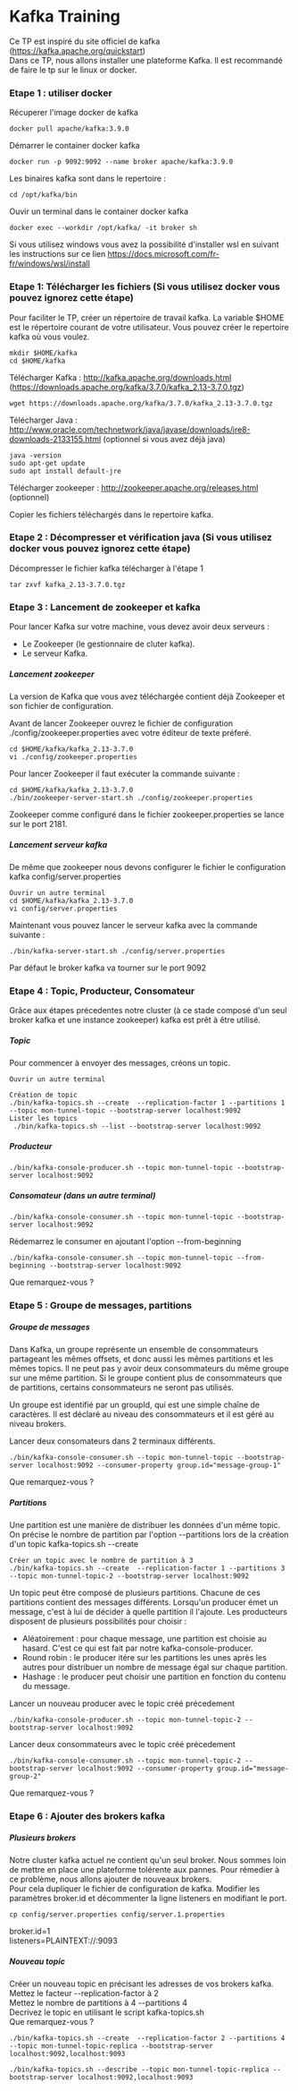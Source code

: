 # Kafka Training
Ce TP est inspiré du site officiel de kafka (https://kafka.apache.org/quickstart)    
Dans ce TP, nous allons installer une plateforme Kafka.
Il est recommandé de faire le tp sur le linux or docker.

###  Etape 1 : utiliser docker
Récuperer l'image docker de kafka
```
docker pull apache/kafka:3.9.0
```
Démarrer le container docker kafka
```
docker run -p 9092:9092 --name broker apache/kafka:3.9.0
```
Les binaires kafka sont dans le repertoire :

```
cd /opt/kafka/bin
```

Ouvir un terminal dans le container docker kafka

```
docker exec --workdir /opt/kafka/ -it broker sh
```

Si vous utilisez windows vous avez la possibilité d'installer wsl en suivant les instructions sur ce lien
https://docs.microsoft.com/fr-fr/windows/wsl/install
### Etape 1: Télécharger les fichiers (Si vous utilisez docker vous pouvez ignorez cette étape)

Pour faciliter le TP, créer un répertoire de travail kafka. 
La variable $HOME est le répertoire courant de votre utilisateur. Vous pouvez créer le repertoire kafka où vous voulez.  
```
mkdir $HOME/kafka
cd $HOME/kafka
```
Télécharger Kafka : http://kafka.apache.org/downloads.html  (https://downloads.apache.org/kafka/3.7.0/kafka_2.13-3.7.0.tgz)
```
wget https://downloads.apache.org/kafka/3.7.0/kafka_2.13-3.7.0.tgz
```

Télécharger Java : http://www.oracle.com/technetwork/java/javase/downloads/jre8-downloads-2133155.html (optionnel si vous avez déjà java)  

```
java -version
sudo apt-get update
sudo apt install default-jre
```


Télécharger zookeeper : http://zookeeper.apache.org/releases.html  (optionnel)

Copier les fichiers téléchargés dans le repertoire kafka.

### Etape 2 : Décompresser et vérification java (Si vous utilisez docker vous pouvez ignorez cette étape)

Décompresser le fichier kafka télécharger à l'étape 1
```
tar zxvf kafka_2.13-3.7.0.tgz
```

### Etape 3 : Lancement de zookeeper et kafka 

Pour lancer Kafka sur votre machine, vous devez avoir deux serveurs :

* Le Zookeeper (le gestionnaire de cluter kafka).  
* Le serveur Kafka.  


##### Lancement zookeeper

La version de Kafka que vous avez téléchargée contient déjà Zookeeper et son fichier de configuration.

Avant de lancer Zookeeper ouvrez le fichier de configuration ./config/zookeeper.properties avec votre éditeur de texte préferé.

```
cd $HOME/kafka/kafka_2.13-3.7.0
vi ./config/zookeeper.properties
```

Pour lancer Zookeeper il faut exécuter la commande suivante :
```
cd $HOME/kafka/kafka_2.13-3.7.0
./bin/zookeeper-server-start.sh ./config/zookeeper.properties
```

Zookeeper comme configuré dans le fichier zookeeper.properties se lance sur le port 2181.

##### Lancement serveur kafka

De même que zookeeper nous devons configurer le fichier le configuration kafka  config/server.properties

```
Ouvrir un autre terminal
cd $HOME/kafka/kafka_2.13-3.7.0
vi config/server.properties
```


Maintenant vous pouvez lancer le serveur kafka avec la commande suivante :

```
./bin/kafka-server-start.sh ./config/server.properties
```

Par défaut le broker kafka va tourner sur le port 9092

### Etape 4 : Topic, Producteur, Consomateur

Grâce aux étapes précedentes notre cluster (à ce stade composé d'un seul broker kafka et une instance zookeeper) kafka est prêt à être utilisé.  

##### Topic
Pour commencer à envoyer des messages, créons un topic.

```
Ouvrir un autre terminal

Création de topic
./bin/kafka-topics.sh --create  --replication-factor 1 --partitions 1 --topic mon-tunnel-topic --bootstrap-server localhost:9092
Lister les topics
 ./bin/kafka-topics.sh --list --bootstrap-server localhost:9092

```

##### Producteur

```
./bin/kafka-console-producer.sh --topic mon-tunnel-topic --bootstrap-server localhost:9092
```
##### Consomateur   (dans un autre terminal)

```
./bin/kafka-console-consumer.sh --topic mon-tunnel-topic --bootstrap-server localhost:9092
```
Rédemarrez le consumer en ajoutant l'option --from-beginning

```
./bin/kafka-console-consumer.sh --topic mon-tunnel-topic --from-beginning --bootstrap-server localhost:9092
```

Que remarquez-vous ?

### Etape 5 : Groupe de messages, partitions

##### Groupe de messages
Dans Kafka, un groupe représente un ensemble de consommateurs partageant les mêmes offsets, et donc aussi les mêmes partitions et les mêmes topics. Il ne peut pas y avoir deux consommateurs du même groupe sur une même partition. Si le groupe contient plus de consommateurs que de partitions, certains consommateurs ne seront pas utilisés.

Un groupe est identifié par un groupId, qui est une simple chaîne de caractères. Il est déclaré au niveau des consommateurs et il est géré au niveau brokers.

Lancer deux consomateurs dans 2 terminaux différents.
```
./bin/kafka-console-consumer.sh --topic mon-tunnel-topic --bootstrap-server localhost:9092 --consumer-property group.id="message-group-1"
```
Que remarquez-vous ?

##### Partitions

Une partition est une manière de distribuer les données d'un même topic. On précise le nombre de partition par l'option --partitions lors de la création d'un topic kafka-topics.sh --create

```
Créer un topic avec le nombre de partition à 3
./bin/kafka-topics.sh --create  --replication-factor 1 --partitions 3 --topic mon-tunnel-topic-2 --bootstrap-server localhost:9092

```

Un topic peut être composé de plusieurs partitions. Chacune de ces partitions contient des messages différents. Lorsqu'un producer émet un message, c'est à lui de décider à quelle partition il l'ajoute. Les producteurs disposent de plusieurs possibilités pour choisir :

* Aléatoirement : pour chaque message, une partition est choisie au hasard. C'est ce qui est fait par notre kafka-console-producer.
* Round robin : le producer itére sur les partitions les unes après les autres pour distribuer un nombre de message égal sur chaque partition.
* Hashage : le producer peut choisir une partition en fonction du contenu du message.

Lancer un nouveau producer avec le topic créé précedement

```
./bin/kafka-console-producer.sh --topic mon-tunnel-topic-2 --bootstrap-server localhost:9092
```

Lancer deux consommateurs avec le topic créé précedement
```
./bin/kafka-console-consumer.sh --topic mon-tunnel-topic-2 --bootstrap-server localhost:9092 --consumer-property group.id="message-group-2"
```
Que remarquez-vous ?

### Etape 6 : Ajouter des brokers kafka

##### Plusieurs brokers
Notre cluster kafka actuel ne contient qu'un seul broker. Nous sommes loin de mettre en place une plateforme tolérente aux pannes. Pour rémedier à ce problème, nous allons ajouter de nouveaux brokers.  
Pour cela dupliquer le fichier de configuration de kafka. 
Modifier les paramètres broker.id et décommenter la ligne listeners en modifiant le port.
```
cp config/server.properties config/server.1.properties
```
broker.id=1  
listeners=PLAINTEXT://:9093  

##### Nouveau topic

Créer un nouveau topic en précisant les adresses de vos brokers kafka.  
Mettez le facteur --replication-factor à 2  
Mettez le nombre de partitions à 4 --partitions 4  
Decrivez le topic en utilisant le script kafka-topics.sh    
Que remarquez-vous ?  
```
./bin/kafka-topics.sh --create  --replication-factor 2 --partitions 4 --topic mon-tunnel-topic-replica --bootstrap-server localhost:9092,localhost:9093

./bin/kafka-topics.sh --describe --topic mon-tunnel-topic-replica --bootstrap-server localhost:9092,localhost:9093 
```

